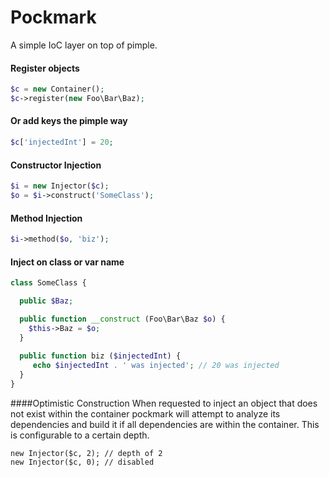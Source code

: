 Pockmark
=================

A simple IoC layer on top of pimple.

#### Register objects
```php
$c = new Container();
$c->register(new Foo\Bar\Baz);
```

#### Or add keys the pimple way
```php
$c['injectedInt'] = 20;
```

#### Constructor Injection
```php
$i = new Injector($c);
$o = $i->construct('SomeClass');
```

#### Method Injection
```php
$i->method($o, 'biz');
```

#### Inject on class or var name
```php
class SomeClass {

  public $Baz;

  public function __construct (Foo\Bar\Baz $o) {
    $this->Baz = $o;
  }
  
  public function biz ($injectedInt) {
     echo $injectedInt . ' was injected'; // 20 was injected
  }
}
```

####Optimistic Construction
When requested to inject an object that does not exist within the container pockmark will attempt to analyze its dependencies and build it if all dependencies are within the container. This is configurable to a certain depth.

```
new Injector($c, 2); // depth of 2
new Injector($c, 0); // disabled
```
